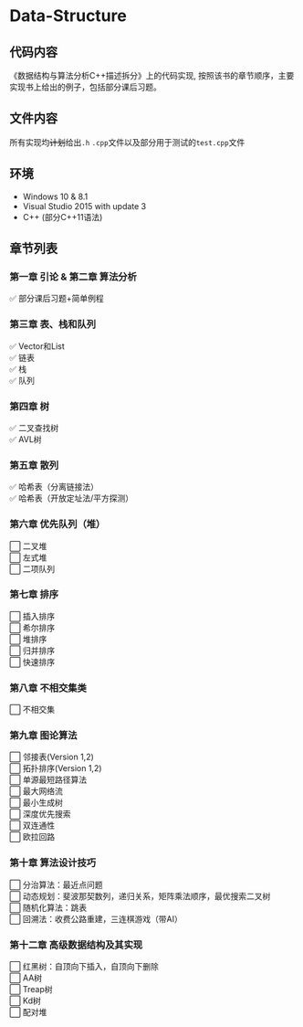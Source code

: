 # Data-Structure

## 代码内容
《数据结构与算法分析C++描述拆分》上的代码实现,
按照该书的章节顺序，主要实现书上给出的例子，包括部分课后习题。

## 文件内容
所有实现均~~计划~~给出`.h` `.cpp`文件以及部分用于测试的`test.cpp`文件

## 环境
- Windows 10 \& 8.1
- Visual Studio 2015 with update 3
- C++ (部分C++11语法)

## 章节列表
### 第一章 引论 & 第二章 算法分析
:white_check_mark: 部分课后习题+简单例程
### 第三章 表、栈和队列
:white_check_mark: Vector和List  
:white_check_mark: 链表  
:white_check_mark: 栈  
:white_check_mark: 队列  
### 第四章 树
:white_check_mark: 二叉查找树  
:white_check_mark: AVL树  
### 第五章 散列
:white_check_mark: 哈希表（分离链接法）  
:white_check_mark: 哈希表（开放定址法/平方探测）  
### 第六章 优先队列（堆）
:white_large_square: 二叉堆  
:white_large_square: 左式堆  
:white_large_square: 二项队列  
### 第七章 排序
:white_large_square: 插入排序  
:white_large_square: 希尔排序  
:white_large_square: 堆排序  
:white_large_square: 归并排序  
:white_large_square: 快速排序  
### 第八章 不相交集类
:white_large_square: 不相交集  
### 第九章 图论算法
:white_large_square: 邻接表(Version 1,2)  
:white_large_square: 拓扑排序(Version 1,2)  
:white_large_square: 单源最短路径算法  
:white_large_square: 最大网络流  
:white_large_square: 最小生成树  
:white_large_square: 深度优先搜索  
:white_large_square: 双连通性  
:white_large_square: 欧拉回路  
### 第十章 算法设计技巧
:white_large_square: 分治算法：最近点问题  
:white_large_square: 动态规划：斐波那契数列，递归关系，矩阵乘法顺序，最优搜索二叉树  
:white_large_square: 随机化算法：跳表  
:white_large_square: 回溯法：收费公路重建，三连棋游戏（带AI）  
### 第十二章 高级数据结构及其实现
:white_large_square: 红黑树：自顶向下插入，自顶向下删除  
:white_large_square: AA树  
:white_large_square: Treap树  
:white_large_square: Kd树  
:white_large_square: 配对堆  